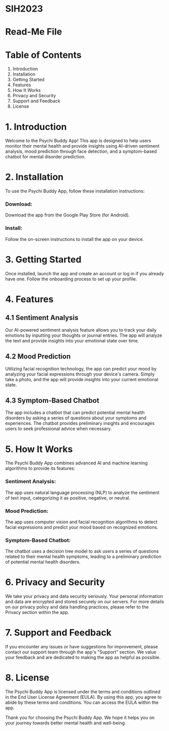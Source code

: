 # SIH2023
# Read-Me File
# Table of Contents
1. Introduction
2. Installation
3. Getting Started
4. Features
5. How It Works
6. Privacy and Security
7. Support and Feedback
8. License

 # 1. Introduction
  Welcome to the Psychi Buddy App! This app is designed to help users monitor their mental health and provide insights using AI-driven sentiment analysis, mood prediction through face detection, and a symptom-based chatbot for mental disorder prediction.
  
#  2. Installation
  To use the Psychi Buddy App, follow these installation instructions:
  
###  Download: 
Download the app from the Google Play Store (for Android).
###  Install: 
Follow the on-screen instructions to install the app on your device.
#  3. Getting Started
  Once installed, launch the app and create an account or log in if you already have one. Follow the onboarding process to set up your profile.
  
#  4. Features
##  4.1 Sentiment Analysis
  Our AI-powered sentiment analysis feature allows you to track your daily emotions by inputting your thoughts or journal entries. The app will analyze the text and provide insights into your emotional state over time.
##  4.2 Mood Prediction
  Utilizing facial recognition technology, the app can predict your mood by analyzing your facial expressions through your device's camera. Simply take a photo, and the app will provide insights into your current emotional state.
##  4.3 Symptom-Based Chatbot
  The app includes a chatbot that can predict potential mental health disorders by asking a series of questions about your symptoms and experiences. The chatbot provides preliminary insights and encourages users to seek professional advice when necessary.
#  5. How It Works
  The Psychi Buddy App combines advanced AI and machine learning algorithms to provide its features:
  
###  Sentiment Analysis: 
The app uses natural language processing (NLP) to analyze the sentiment of text input, categorizing it as positive, negative, or neutral.
  
### Mood Prediction: 
The app uses computer vision and facial recognition algorithms to detect facial expressions and predict your mood based on recognized emotions.
  
 ### Symptom-Based Chatbot: 
 The chatbot uses a decision tree model to ask users a series of questions related to their mental health symptoms, leading to a preliminary prediction of potential mental health disorders.
  
#  6. Privacy and Security
  We take your privacy and data security seriously. Your personal information and data are encrypted and stored securely on our servers. For more details on our privacy policy and data handling practices, please refer to the Privacy section within the app.
  
#  7. Support and Feedback
  If you encounter any issues or have suggestions for improvement, please contact our support team through the app's "Support" section. We value your feedback and are dedicated to making the app as helpful as possible.
  
#  8. License
  The Psychi Buddy App is licensed under the terms and conditions outlined in the End User License Agreement (EULA). By using this app, you agree to abide by these terms and conditions. You can access the EULA within the app.
  
  Thank you for choosing the Psychi Buddy App. We hope it helps you on your journey towards better mental health and well-being.
